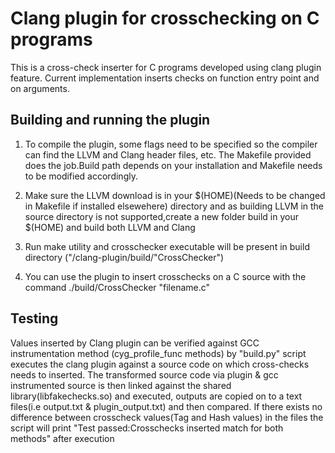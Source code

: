 # Clang plugin for crosschecking on C programs

This is a cross-check inserter for C programs developed using clang plugin feature.
Current implementation inserts checks on function entry point and on arguments.

## Building and running the plugin

1. To compile the plugin, some flags need to be specified so the compiler can find the LLVM and Clang header files, etc. The Makefile provided does the job.Build path depends on your installation and Makefile needs to be modified accordingly.

2. Make sure the LLVM download is in your $(HOME)(Needs to be changed in Makefile if installed elsewehere) directory and as building LLVM in the source directory is not supported,create a new folder build in your $(HOME) and build both LLVM and Clang

3. Run make utility and crosschecker executable will be present in build directory ("/clang-plugin/build/"CrossChecker")

4. You can use the plugin to insert crosschecks on a C source with the command ./build/CrossChecker "filename.c"

## Testing

Values inserted by Clang plugin can be verified against GCC instrumentation method
(cyg_profile_func methods) by "build.py" script executes the clang plugin against
a source code on which cross-checks needs to inserted. The transformed source code
via plugin & gcc instrumented source is then linked against the shared library(libfakechecks.so)
and executed, outputs are copied on to a text files(i.e output.txt & plugin_output.txt) and then compared.
If there exists no difference between crosscheck values(Tag and Hash values) in the files the script will print "Test passed:Crosschecks inserted match for both methods" after execution

